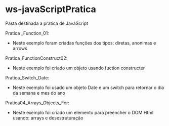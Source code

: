# ws-javaScriptPratica

Pasta destinada a pratica de JavaScript

Pratica \_Function_01:

- Neste exemplo foram criadas funções dos tipos: diretas, anonimas e arrows

Pratica_FunctionConstruct02:

- Neste exemplo foi criado um objeto usando fuction constructer

Pratica_Switch_Date:

- Neste exemplo foi usado um objeto Date e um switch para retornar
  o dia da semana e mes do ano

Pratica04_Arrays_Objects_For:

- Neste exemplo foi criado um elemento para preencher o DOM Html
  usando: arrays e desestruturação

